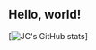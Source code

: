 
## Hello, world!

[![JC's GitHub stats](https://github-readme-stats.vercel.app/api?username=juancri&show_icons=true&theme=gruvbox)]
